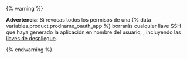 {% warning %}

**Advertencia**: Si revocas todos los permisos de una {% data variables.product.prodname_oauth_app %} borrarás cualquier llave SSH que haya generado la aplicación en nombre del usuario, , incluyendo las [llaves de despliegue](/v3/guides/managing-deploy-keys/#deploy-keys).

{% endwarning %}

